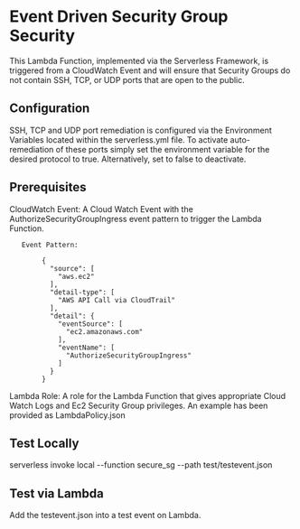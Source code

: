 
# Event Driven Security Group Security

This Lambda Function, implemented via the Serverless Framework, is triggered from a CloudWatch Event and will ensure that Security Groups do not contain SSH, TCP, or UDP ports that are open to the public.   


## Configuration

SSH, TCP and UDP port remediation is configured via the Environment Variables located within the serverless.yml file.   To activate auto-remediation of these ports simply set the environment variable for the desired protocol to true.  Alternatively, set to false to deactivate.  

## Prerequisites

   CloudWatch Event:  A Cloud Watch Event with the AuthorizeSecurityGroupIngress event pattern to trigger the Lambda Function. 

       Event Pattern:  

            {
              "source": [
                "aws.ec2"
              ],
              "detail-type": [
                "AWS API Call via CloudTrail"
              ],
              "detail": {
                "eventSource": [
                  "ec2.amazonaws.com"
                ],
                "eventName": [
                  "AuthorizeSecurityGroupIngress"
                ]
              }
            }

  Lambda Role:    A role for the Lambda Function that gives appropriate Cloud Watch Logs and Ec2 Security Group privileges.  An example has been provided as LambdaPolicy.json
  
## Test Locally
serverless invoke local --function secure_sg --path test/testevent.json

## Test via Lambda
Add the testevent.json into a test event on Lambda.  